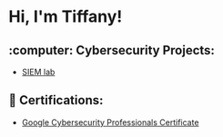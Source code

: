 <h1>Hi, I'm Tiffany! </h1>

<h2>:computer: Cybersecurity Projects:</h2>

  - [SIEM lab](https://github.com/Tiffanyrisu/Azure-Honeypot/edit/main/README.md)


<h2>📄 Certifications:</h2>

- [Google Cybersecurity Professionals Certificate](https://www.credly.com/badges/74ecd9e4-c0a4-4d86-a8b4-9d2f274fabeb/public_url)




<!--
**joshmadakor1/joshmadakor1** is a ✨ _special_ ✨ repository because its `README.md` (this file) appears on your GitHub profile.

Here are some ideas to get you started:

- 🔭 I’m currently working on ...
- 🌱 I’m currently learning ...
- 👯 I’m looking to collaborate on ...
- 🤔 I’m looking for help with ...
- 💬 Ask me about ...
- 📫 How to reach me: ...
- 😄 Pronouns: ...
- ⚡ Fun fact: ...
-->
